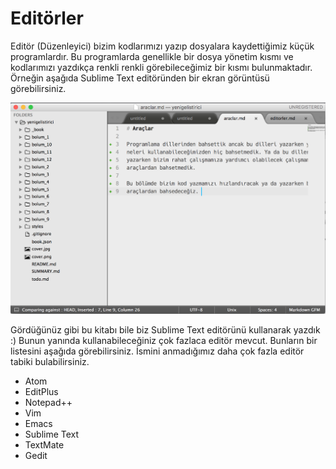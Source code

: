 # Editörler

Editör (Düzenleyici) bizim kodlarımızı yazıp dosyalara kaydettiğimiz küçük programlardır. Bu programlarda genellikle bir dosya yönetim kısmı ve kodlarımızı yazdıkça renkli renkli görebileceğimiz bir kısmı bulunmaktadır. Örneğin aşağıda Sublime Text editöründen bir ekran görüntüsü görebilirsiniz. 

![SublimeText](/gitbook/images/sublime.png)

Gördüğünüz gibi bu kitabı bile biz Sublime Text editörünü kullanarak yazdık :)
Bunun yanında kullanabileceğiniz çok fazlaca editör mevcut. Bunların bir 
listesini aşağıda görebilirsiniz. İsmini anmadığımız daha çok fazla editör 
tabiki bulabilirsiniz. 

* Atom
* EditPlus
* Notepad++
* Vim
* Emacs
* Sublime Text
* TextMate
* Gedit